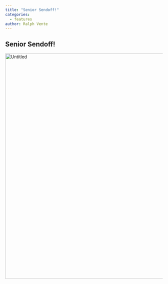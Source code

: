 ```yaml
---
title: "Senior Sendoff!"
categories:
  - features
author: Ralph Vente
---
```


## Senior Sendoff!

<a data-flickr-embed="true" data-context="true"  href="https://www.flickr.com/photos/rvente/35173147490/in/album-72157685455298826/" title="Untitled"><img src="https://c1.staticflickr.com/5/4257/35173147490_94e2854755_b.jpg" width="960" height="720" alt="Untitled"></a><script async src="//embedr.flickr.com/assets/client-code.js" charset="utf-8"></script>
